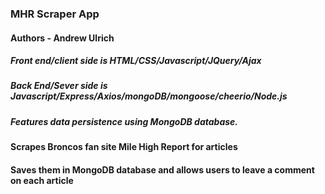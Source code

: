 

### **MHR Scraper App**  

#### **Authors  -** **Andrew Ulrich** 

##### Front end/client side is HTML/CSS/Javascript/JQuery/Ajax

##### Back End/Sever side is Javascript/Express/Axios/mongoDB/mongoose/cheerio/Node.js

##### Features data persistence using MongoDB database.

#### Scrapes Broncos fan site Mile High Report for articles

#### Saves them in MongoDB database and allows users to leave a comment on each article

